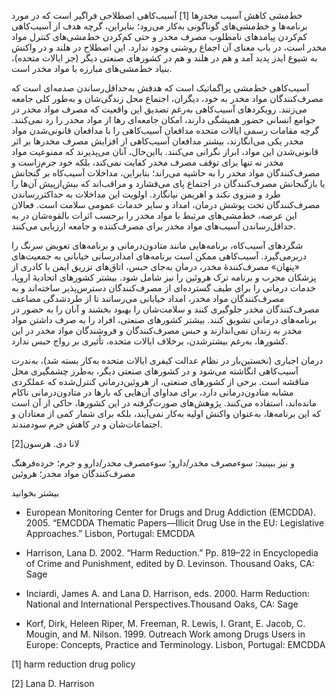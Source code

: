  خط‌مشی کاهش آسیب مخدرها [1] آسیب‌کاهی اصطلاحی فراگیر است که در مورد برنامه‌ها و خط‌مشی‌های گوناگونی به‌کار می‌رود؛ بنابراین، گرچه هدف از آسیب‌کاهی کم‌کردن پیامدهای نامطلوب مصرف مخدر و حتی کم‌کردن خط‌مشی‌های کنترل مواد مخدر است، در باب معنای آن اجماع روشنی وجود ندارد. این اصطلاح در هلند و در واکنش به شیوع ایدز پدید آمد و هم در هلند و هم در کشورهای صنعتی دیگر (جز ایالات‌ متحده)، بنیاد خط‌مشی‌های مبارزه با مواد مخدر است.

آسیب‌کاهی خط‌مشی پراگماتیک است که هدفش به‌حداقل‌رساندن صدمه‌ای است که مصرف‌کنندگان مواد مخدر به خود، دیگران، اجتماع محل زندگی‌شان و به‌طور کلی جامعه می‌زنند. رویکردهای آسیب‌کاهی به‌رغم تصدیق این واقعیت که مصرف مواد مخدر در جوامع انسانی حضور همیشگی دارند، امکان جامعه‌ای رها از مواد مخدر را رد نمی‌کنند. گرچه مقامات رسمی ایالات‌ متحده مدافعان آسیب‌کاهی را با مدافعان قانونی‌شدن مواد مخدر یکی می‌انگارند، بیشتر مدافعان آسیب‌کاهی از افزایش مصرف مخدرها بر اثر قانونی‌شدن این مواد، ابراز نگرانی می‌کنند. بااین‌حال، آنان می‌پذیرند که ممنوعیت مواد مخدر نه تنها برای توقف مصرف مخدر کفایت نمی‌کند، بلکه خود جرم‌زاست و مصرف‌کنندگان مواد مخدر را به حاشیه می‌راند؛ بنابراین، مداخلات آسیب‌کاه بر گنجانش یا بازگنجانش مصرف‌کنندگان در اجتماع پای می‌فشارد و مراقب‌اند که بیش‌ازپیش آن‌ها را طرد و منزوی نکند و اهریمن نیانگارد. اولویت این مداخلات به حداکثررساندن مصرف‌کنندگان تحت پوشش درمان، امداد و سایر خدمات عمومی سلامت است. فعالان این عرصه، خط‌مشی‌های مرتبط با مواد مخدر را برحسب اثرات بالقوه‌شان در به حداقل‌رساندن آسیب‌های مواد مخدر برای مصرف‌کننده و جامعه ارزیابی می‌کنند.

شگردهای آسیب‌کاه، برنامه‌هایی مانند متادون‌درمانی و برنامه‌های تعویض سرنگ را دربرمی‌گیرد. آسیب‌کاهی ممکن است برنامه‌های امدادرسانی خیابانی به جمعیت‌های «پنهان» مصرف‌کنندۀ مخدر، درمان به‌جای حبس، اتاق‌های تزریق ایمن با کادری از پزشکان مجرب و برنامه ترک هروئین را نیز شامل شود. بیشتر کشورهای اتحادیۀ اروپا، خدمات درمانی را برای طیف گسترده‌ای از مصرف‌کنندگان دسترس‌پذیر ساخته‌اند و به مصرف‌کنندگان مواد مخدر، امداد خیابانی می‌رسانند تا از طردشدگی مضاعف مصرف‌کنندگان مخدر جلوگیری کنند و سلامت‌شان را بهبود بخشند و آنان را به حضور در برنامه‌های درمانی تشویق کنند. بیشتر کشورهای صنعتی، افراد را به صرف داشتن مواد مخدر به زندان نمی‌اندازند و حبس مصرف‌کنندگان و فروشندگان مواد مخدر در این کشورها، به‌رغم بیشترشدن، برخلاف ایالات‌ متحده، تأثیری بر رواج حبس ندارد.

درمان اجباری (نخستین‌بار در نظام عدالت کیفری ایالات‌ متحده به‌کار بسته شد)، به‌ندرت آسیب‌کاهی انگاشته می‌شود و در کشورهای صنعتی دیگر، به‌طرز چشمگیری محل مناقشه است. برخی از کشورهای صنعتی، از هروئین‌درمانی کنترل‌شده که عملکردی مشابه متادون‌درمانی دارد، برای مداوای آن‌هایی که بارها در متادون‌درمانی ناکام مانده‌اند، استفاده می‌کنند. پژوهش‌های صورت‌گرفته در این کشورها، حاکی از آن است که این برنامه‌ها، به‌عنوان واکنش اولیه به‌کار نمی‌آیند، بلکه برای شمار کمی از معتادان و اجتماعات‌شان و در کاهش جرم سودمندند.

 لانا دی. هرسون[2]

 و نیز ببینید: سوءمصرف مخدر/دارو؛ سوءمصرف مخدر/دارو و جرم؛ خرده‌فرهنگ مصرف‌کنندگان مواد مخدر؛ هروئین

بیشتر بخوانید

- European Monitoring Center for Drugs and Drug Addiction (EMCDDA). 2005. “EMCDDA Thematic Papers—Illicit Drug Use in the EU: Legislative Approaches.” Lisbon, Portugal: EMCDDA

- Harrison, Lana D. 2002. “Harm Reduction.” Pp. 819–22 in Encyclopedia of Crime and Punishment, edited by D. Levinson. Thousand Oaks, CA: Sage

- Inciardi, James A. and Lana D. Harrison, eds. 2000. Harm Reduction: National and International Perspectives.Thousand Oaks, CA: Sage

- Korf, Dirk, Heleen Riper, M. Freeman, R. Lewis, I. Grant, E. Jacob, C. Mougin, and M. Nilson. 1999. Outreach Work among Drugs Users in Europe: Concepts, Practice and Terminology. Lisbon, Portugal: EMCDDA

 [1] harm reduction drug policy

[2] Lana D. Harrison

 

 

 

 